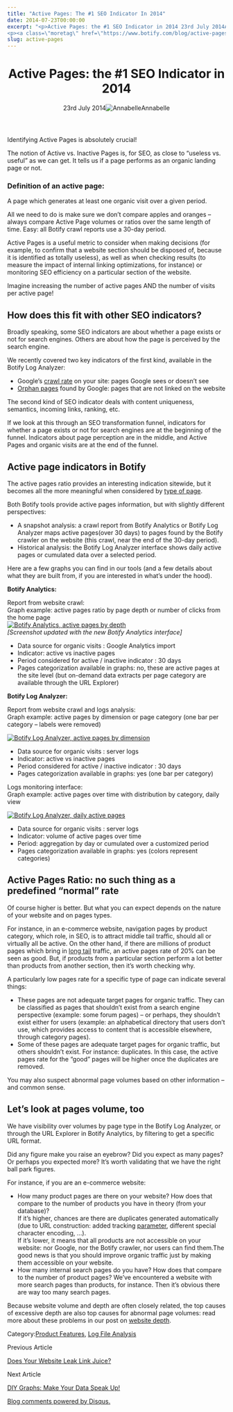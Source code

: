 ```yaml
---
title: "Active Pages: The #1 SEO Indicator In 2014"
date: 2014-07-23T00:00:00
excerpt: "<p>Active Pages: the #1 SEO Indicator in 2014 23rd July 2014Annabelle Identifying Active Pages is absolutely crucial! The notion of Active vs. Inactive Pages is, for SEO, as close to &#8220;useless vs. useful&#8221; as we can get. It tells us if a page performs as an organic landing page or not. Definition of an active&hellip; </p>
<p><a class=\"moretag\" href=\"https://www.botify.com/blog/active-pages\">Read the full article</a></p>"
slug: active-pages
---
```


<header class="text-center">
<h1 class="font-internacional font-regular normal text-header-one leading-header-one text-typography-accent-2">Active Pages: the #1 SEO Indicator in 2014</h1>
<div class="flex items-center justify-center my-3"><span class="mr-1 font-internacional font-regular normal text-base leading-none text-typography-primary-lighter">23rd July 2014</span><img decoding="async" alt="Annabelle" class="rounded-full w-10 h-10" src="//images.ctfassets.net/tp56mevc46jo/2fCkDEsbiQSWGIkcWs40mG/e548033eda97a957ca690bdc814ed048/HS-PNG-100x100-Annabelle_Bouard.png"><span class="ml-1 font-internacional font-regular normal text-base leading-none text-typography-primary">Annabelle</span></div>
</header>
<p><span class="font-roboto font-regular normal text-base leading-none Markdown__Container"></span></p>
<p>Identifying Active Pages is absolutely crucial!</p>
<p>The notion of Active vs. Inactive Pages is, for SEO, as close to &#8220;useless vs. useful&#8221; as we can get. It tells us if a page performs as an organic landing page or not.</p>
<h3 id="definition-of-an-active-page-">Definition of an active page:</h3>
<p>A page which generates at least one organic visit over a given period.</p>
<p>All we need to do is make sure we don&#8217;t compare apples and oranges &#8211; always compare Active Page volumes or ratios over the same length of time. Easy: all Botify crawl reports use a 30-day period.</p>
<p>Active Pages is a useful metric to consider when making decisions (for example, to confirm that a website section should be disposed of, because it is identified as totally useless), as well as when checking results (to measure the impact of internal linking optimizations, for instance) or monitoring SEO efficiency on a particular section of the website.</p>
<p>Imagine increasing the number of active pages AND the number of visits per active page!</p>
<h2 id="how-does-this-fit-with-other-seo-indicators-">How does this fit with other SEO indicators?</h2>
<p>Broadly speaking, some SEO indicators are about whether a page exists or not for search engines. Others are about how the page is perceived by the search engine.</p>
<p>We recently covered two key indicators of the first kind, available in the Botify Log Analyzer:</p>
<ul>
<li>Google&#8217;s <a href="https://www.botify.com/blog/monitor-your-crawl-ratio">crawl rate</a> on your site: pages Google sees or doesn&#8217;t see</li>
<li><a href="https://www.botify.com/blog/orphan-pages">Orphan pages</a> found by Google: pages that are not linked on the website</li>
</ul>
<p>The second kind of SEO indicator deals with content uniqueness, semantics, incoming links, ranking, etc.</p>
<p>If we look at this through an SEO transformation funnel, indicators for whether a page exists or not for search engines are at the beginning of the funnel. Indicators about page perception are in the middle, and Active Pages and organic visits are at the end of the funnel.</p>
<h2 id="active-page-indicators-in-botify">Active page indicators in Botify</h2>
<p>The active pages ratio provides an interesting indication sitewide, but it becomes all the more meaningful when considered by <a href="https://www.botify.com/blog/categorization-by-content-type">type of page</a>.</p>
<p>Both Botify tools provide active pages information, but with slightly different perspectives:</p>
<ul>
<li>A snapshot analysis: a crawl report from Botify Analytics or Botify Log Analyzer maps active pages(over 30 days) to pages found by the Botify crawler on the website (this crawl, near the end of the 30-day period).</li>
<li>Historical analysis: the Botify Log Analyzer interface shows daily active pages or cumulated data over a selected period.</li>
</ul>
<p>Here are a few graphs you can find in our tools (and a few details about what they are built from, if you are interested in what&#8217;s under the hood).</p>
<p><strong>Botify Analytics:</strong></p>
<p>Report from website crawl:<br />
Graph example: active pages ratio by page depth or number of clicks from the home page<br />
<a href="https://gm01botify.wpengine.com/wp-content/uploads/2020/01/20150121_105212_ba-active-vs-inactive-by-depth.png"><img decoding="async" alt="Botify Analytics, active pages by depth" src="https://gm01botify.wpengine.com/wp-content/uploads/2020/01/20150121_105212_ba-active-vs-inactive-by-depth.png"></a><br />
<i>[Screenshot updated with the new Botify Analytics interface]</i></p>
<ul>
<li>Data source for organic visits : Google Analytics import</li>
<li>Indicator: active vs inactive pages</li>
<li>Period considered for active / inactive indicator : 30 days</li>
<li>Pages categorization available in graphs: no, these are active pages at the site level (but on-demand data extracts per page category are available through the URL Explorer)</li>
</ul>
<p><strong>Botify Log Analyzer:</strong></p>
<p>Report from website crawl and logs analysis:<br />
Graph example: active pages by dimension or page category (one bar per category &#8211; labels were removed)</p>
<p><a href="https://gm01botify.wpengine.com/wp-content/uploads/2020/01/20140722_091349_BLA-active-pages-pct.png"><img decoding="async" alt="Botify Log Analyzer, active pages by dimension" src="https://gm01botify.wpengine.com/wp-content/uploads/2020/01/20140722_091349_BLA-active-pages-pct.png"></a></p>
<ul>
<li>Data source for organic visits : server logs</li>
<li>Indicator: active vs inactive pages</li>
<li>Period considered for active / inactive indicator : 30 days</li>
<li>Pages categorization available in graphs: yes (one bar per category)</li>
</ul>
<p>Logs monitoring interface:<br />
Graph example: active pages over time with distribution by category, daily view</p>
<p><a href="https://gm01botify.wpengine.com/wp-content/uploads/2020/01/20140722_105529_BLA-logs-active-pages.png"><img decoding="async" alt="Botify Log Analyzer, daily active pages" src="https://gm01botify.wpengine.com/wp-content/uploads/2020/01/20140722_105529_BLA-logs-active-pages.png"></a></p>
<ul>
<li>Data source for organic visits : server logs</li>
<li>Indicator: volume of active pages over time</li>
<li>Period: aggregation by day or cumulated over a customized period</li>
<li>Pages categorization available in graphs: yes (colors represent categories)</li>
</ul>
<h2 id="active-pages-ratio-no-such-thing-as-a-predefined-normal-rate">Active Pages Ratio: no such thing as a predefined &#8220;normal&#8221; rate</h2>
<p>Of course higher is better. But what you can expect depends on the nature of your website and on pages types.</p>
<p>For instance, in an e-commerce website, navigation pages by product category, which role, in SEO, is to attract middle tail traffic, should all or virtually all be active. On the other hand, if there are millions of product pages which bring in <a href="https://www.botify.com/learn/guides/keywords-head-terms-vs-long-tail" data-internallinksmanager029f6b8e52c="9" title="long tail keywords" target="_blank" rel="noopener">long tail</a> traffic, an active pages rate of 20% can be seen as good. But, if products from a particular section perform a lot better than products from another section, then it&#8217;s worth checking why.</p>
<p>A particularly low pages rate for a specific type of page can indicate several things:</p>
<ul>
<li>These pages are not adequate target pages for organic traffic. They can be classified as pages that shouldn&#8217;t exist from a search engine perspective (example: some forum pages) &#8211; or perhaps, they shouldn&#8217;t exist either for users (example: an alphabetical directory that users don&#8217;t use, which provides access to content that is accessible elsewhere, through category pages).</li>
<li>Some of these pages are adequate target pages for organic traffic, but others shouldn&#8217;t exist. For instance: duplicates. In this case, the active pages rate for the &#8220;good&#8221; pages will be higher once the duplicates are removed.</li>
</ul>
<p>You may also suspect abnormal page volumes based on other information &#8211; and common sense.</p>
<h2 id="let-s-look-at-pages-volume-too">Let&#8217;s look at pages volume, too</h2>
<p>We have visibility over volumes by page type in the Botify Log Analyzer, or through the URL Explorer in Botify Analytics, by filtering to get a specific URL format.</p>
<p>Did any figure make you raise an eyebrow? Did you expect as many pages? Or perhaps you expected more? It&#8217;s worth validating that we have the right ball park figures.</p>
<p>For instance, if you are an e-commerce website:</p>
<ul>
<li>How many product pages are there on your website? How does that compare to the number of products you have in theory (from your database)?<br />
If it&#8217;s higher, chances are there are duplicates generated automatically (due to URL construction: added tracking <a href="https://www.botify.com/learn/basics/what-are-url-parameters" data-internallinksmanager029f6b8e52c="4" title="url parameters" target="_blank" rel="noopener">parameter</a>, different special character encoding, &#8230;).<br />
If it&#8217;s lower, it means that all products are not accessible on your website: nor Google, nor the Botify crawler, nor users can find them.The good news is that you should improve organic traffic just by making them accessible on your website.</li>
<li>How many internal search pages do you have? How does that compare to the number of product pages? We&#8217;ve encountered  a website with more search pages than products, for instance. Then it&#8217;s obvious there are way too many search pages.</li>
</ul>
<p>Because website volume and depth are often closely related, the top causes of excessive depth are also top causes for abnormal page volumes: read more about these problems in our post on <a href="https://www.botify.com/blog/top-5-causes-depth">website depth</a>.</p>
<div class="tags leading-big border-t border-b border-brand-quaternary-lighter mt-4"><span class="mr-1 font-roboto font-regular normal text-base leading-none">Category:</span><span><a class="uppercase text-typography-accent-1" href="/platform">Product Features</a><span>, </span></span><span><a class="uppercase text-typography-accent-1" href="/platform/botify-analytics/loganalyzer">Log File Analysis</a></span></div>
<footer class="flex justify-center my-5 mx-5">
<div class="mr-1 w-1/2 text-right">
<p><span class="font-internacional font-regular normal text-base leading-none text-typography-primary">Previous Article</span></p>
<p><a class="inline-block mt-2" href="/blog/outlinks"><span class="font-roboto font-regular normal text-base leading-none text-typography-accent-4">Does Your Website Leak Link Juice?</span></a></p>
</div>
<div class="ml-1 w-1/2">
<p><span class="font-internacional font-regular normal text-base leading-none text-typography-primary">Next Article</span></p>
<p><a class="inline-block mt-2" href="/blog/Custom-graphs-with-visits"><span class="font-roboto font-regular normal text-base leading-none text-typography-accent-4">DIY Graphs: Make Your Data Speak Up!</span></a></p>
</div>
</footer>
<div shortname="botify" title="Active Pages: the #1 SEO Indicator in 2014" url="https://www.botify.com/blog/active-pages">
<div id="disqus_thread_old"></div>
<p><a class="dsq-brlink" href="http://disqus.com">Blog comments powered by <span class="logo-disqus">Disqus</span>.</a></p>
</div>
